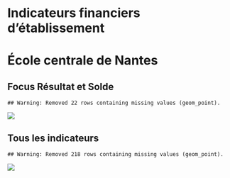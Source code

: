 Indicateurs financiers d’établissement
================

# École centrale de Nantes

## Focus Résultat et Solde

    ## Warning: Removed 22 rows containing missing values (geom_point).

![](école_centrale_de_nantes_files/figure-gfm/etab.focus-1.png)<!-- -->

## Tous les indicateurs

    ## Warning: Removed 218 rows containing missing values (geom_point).

![](école_centrale_de_nantes_files/figure-gfm/etab-1.png)<!-- -->
